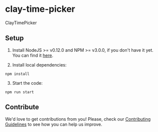 # clay-time-picker

ClayTimePicker

## Setup

1. Install NodeJS >= v0.12.0 and NPM >= v3.0.0, if you don't have it yet. You
can find it [here](https://nodejs.org).

2. Install local dependencies:

  ```
  npm install
  ```

3. Start the code:

  ```
  npm run start
  ```

## Contribute

We'd love to get contributions from you! Please, check our [Contributing Guidelines](CONTRIBUTING.md) to see how you can help us improve.
